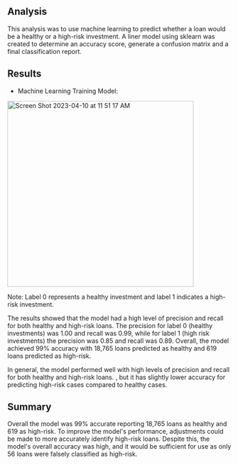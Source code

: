 ## Analysis

This analysis was to use machine learning to predict whether a loan would be a healthy or a high-risk investment.  A liner model using sklearn was created to determine an accuracy score, generate a confusion matrix and a final classification report.

## Results

* Machine Learning Training Model:

<img width="419" alt="Screen Shot 2023-04-10 at 11 51 17 AM" src="https://user-images.githubusercontent.com/116044037/230950322-d25d92b9-4c57-46b6-b498-4f5f34286755.png">

Note: Label 0 represents a healthy investment and label 1 indicates a high-risk investment.

The results showed that the model had a high level of precision and recall for both healthy and high-risk loans. The precision for label 0 (healthy investments) was 1.00 and recall was 0.99, while for label 1 (high risk investments) the precision was 0.85 and recall was 0.89. Overall, the model achieved 99% accuracy with 18,765 loans predicted as healthy and 619 loans predicted as high-risk.

In general, the model performed well with high levels of precision and recall for both healthy and high-risk loans. , but it has slightly lower accuracy for predicting high-risk cases compared to healthy cases.

## Summary

Overall the model was 99% accurate reporting 18,765 loans as healthy and 619 as high-risk. To improve the model's performance, adjustments could be made to more accurately identify high-risk loans. Despite this, the model's overall accuracy was high, and it would be sufficient for use as only 56 loans were falsely classified as high-risk.
